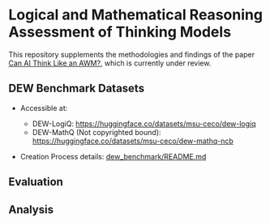 # Logical and Mathematical Reasoning Assessment of Thinking Models

This repository supplements the methodologies and findings of the paper [Can AI Think Like an AWM?](), which is currently under review.

## DEW Benchmark Datasets

* Accessible at:
    * DEW-LogiQ: https://huggingface.co/datasets/msu-ceco/dew-logiq
    * DEW-MathQ (Not copyrighted bound): https://huggingface.co/datasets/msu-ceco/dew-mathq-ncb 

* Creation Process details: [dew_benchmark/README.md](dew_benchmark/README.md)    

## Evaluation


## Analysis
